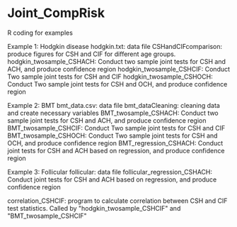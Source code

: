 # Joint_CompRisk
R coding for examples 

Example 1: Hodgkin disease
hodgkin.txt: data file
CSHandCIFcomparison: produce figures for CSH and CIF for different age groups.
hodgkin_twosample_CSHACH: Conduct two sample joint tests for CSH and ACH, and produce confidence region
hodgkin_twosample_CSHCIF: Conduct Two sample joint tests for CSH and CIF
hodgkin_twosample_CSHOCH: Conduct Two sample joint tests for CSH and OCH, and produce confidence region

Example 2: BMT
bmt_data.csv: data file
bmt_dataCleaning: cleaning data and create necessary variables
BMT_twosample_CSHACH: Conduct two sample joint tests for CSH and ACH, and produce confidence region
BMT_twosample_CSHCIF: Conduct Two sample joint tests for CSH and CIF
BMT_twosample_CSHOCH: Conduct Two sample joint tests for CSH and OCH, and produce confidence region
BMT_regression_CSHACH: Conduct joint tests for CSH and ACH based on regression, and produce confidence region

Example 3: Follicular
follicular: data file
follicular_regression_CSHACH: Conduct joint tests for CSH and ACH based on regression, and produce confidence region

correlation_CSHCIF: program to calculate correlation between CSH and CIF test statistics. Called by "hodgkin_twosample_CSHCIF" and "BMT_twosample_CSHCIF"
